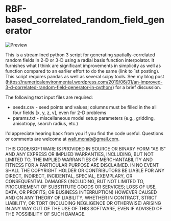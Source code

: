 # RBF-based_correlated_random_field_generator

![Preview](https://numericalenvironmental.files.wordpress.com/2019/06/3d-field-image2.jpg?w=1632)

This is a streamlined python 3 script for generating spatially-correlated random fields in 2-D or 3-D using a radial basis function interpolator. It furnishes what I think are significant improvements in simplicity as well as function compared to an earlier effort to do the same (link to 1st posting). This script requires pandas as well as several scipy tools. See my blog post (https://numericalenvironmental.wordpress.com/2019/06/01/an-improved-3-d-correlated-random-field-generator-in-python/) for a brief discussion.

The following text input files are required:

* seeds.csv - seed points and values; columns must be filled in the all four fields [x, y, z, v], even for 2-D problems
* params.txt - miscellaneous model setup parameters (e.g., gridding, anisotropy, search radius, etc.)

I'd appreciate hearing back from you if you find the code useful. Questions or comments are welcome at walt.mcnab@gmail.com.

THIS CODE/SOFTWARE IS PROVIDED IN SOURCE OR BINARY FORM "AS IS" AND ANY EXPRESS OR IMPLIED WARRANTIES, INCLUDING, BUT NOT LIMITED TO, THE IMPLIED WARRANTIES OF MERCHANTABILITY AND FITNESS FOR A PARTICULAR PURPOSE ARE DISCLAIMED. IN NO EVENT SHALL THE COPYRIGHT HOLDER OR CONTRIBUTORS BE LIABLE FOR ANY DIRECT, INDIRECT, INCIDENTAL, SPECIAL, EXEMPLARY, OR CONSEQUENTIAL DAMAGES (INCLUDING, BUT NOT LIMITED TO, PROCUREMENT OF SUBSTITUTE GOODS OR SERVICES; LOSS OF USE, DATA, OR PROFITS; OR BUSINESS INTERRUPTION) HOWEVER CAUSED AND ON ANY THEORY OF LIABILITY, WHETHER IN CONTRACT, STRICT LIABILITY, OR TORT (INCLUDING NEGLIGENCE OR OTHERWISE) ARISING IN ANY WAY OUT OF THE USE OF THIS SOFTWARE, EVEN IF ADVISED OF THE POSSIBILITY OF SUCH DAMAGE.

